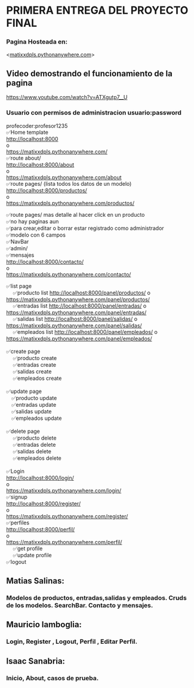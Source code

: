 # PRIMERA ENTREGA DEL PROYECTO FINAL
### Pagina Hosteada en:<br>
<[matixxdpls.pythonanywhere.com](https://matixxdpls.pythonanywhere.com/)>
## Video demostrando el funcionamiento de la pagina
<https://www.youtube.com/watch?v=ATXgutp7__U><br>

### Usuario con permisos de administracion usuario:password<br>
profecoder:profesor1235<br>
✅Home template<br>
<http://localhost:8000><br>
o<br>
<https://matixxdpls.pythonanywhere.com/><br>
✅route about/ <br>
<http://localhost:8000/about><br>
o<br>
<https://matixxdpls.pythonanywhere.com/about><br>
✅route pages/ (lista todos los datos de un modelo)<br>
<http://localhost:8000/productos/><br>
o<br>
<https://matixxdpls.pythonanywhere.com/productos/><br>

✅route pages/ mas detalle al hacer click en un producto<br>
✅no hay paginas aun<br>
✅para crear,editar o borrar estar registrado como administrador<br>
✅modelo con 6 campos<br>
✅NavBar<br>
✅admin/<br>
✅mensajes<br>
<http://localhost:8000/contacto/><br>
o<br>
<https://matixxdpls.pythonanywhere.com/contacto/>

✅list page<br>
&emsp;    ✅producto list <http://localhost:8000/panel/productos/> o <https://matixxdpls.pythonanywhere.com/panel/productos/><br> 
&emsp;    ✅entradas list <http://localhost:8000/panel/entradas/> o <https://matixxdpls.pythonanywhere.com/panel/entradas/> <br>
&emsp;    ✅salidas list <http://localhost:8000/panel/salidas/> o <https://matixxdpls.pythonanywhere.com/panel/salidas/> <br>
&emsp;    ✅empleados list <http://localhost:8000/panel/empleados/> o <https://matixxdpls.pythonanywhere.com/panel/empleados/> <br>
<br>
✅create page<br>
&emsp;    ✅producto create<br>
&emsp;    ✅entradas create<br>
&emsp;    ✅salidas create<br>
&emsp;    ✅empleados create<br>
<br>
✅update page<br>
&emsp;✅producto update<br>
&emsp;✅entradas update<br>
&emsp;✅salidas update<br>
&emsp;✅empleados update<br>
<br>
✅delete page<br>
&emsp;    ✅producto delete <br>
&emsp;    ✅entradas delete<br>
&emsp;    ✅salidas delete<br>
&emsp;    ✅empleados delete<br>
<br>
✅Login<br>
<http://localhost:8000/login/><br>
o<br>
<https://matixxdpls.pythonanywhere.com/login/><br>
✅signup<br>
<http://localhost:8000/register/><br>
o<br>
<https://matixxdpls.pythonanywhere.com/register/><br>
✅perfiles<br>
<http://localhost:8000/perfil/><br>
o<br>
<https://matixxdpls.pythonanywhere.com/perfil/><br>
&emsp;    ✅get profile<br>
&emsp;    ✅update profile<br>
✅logout<br>

## Matias Salinas:
### Modelos de productos, entradas,salidas y empleados. Cruds de los modelos. SearchBar. Contacto y mensajes. 

## Mauricio lamboglia:
### Login, Register , Logout, Perfil , Editar Perfil.

## Isaac Sanabria:
### Inicio, About, casos de prueba.
